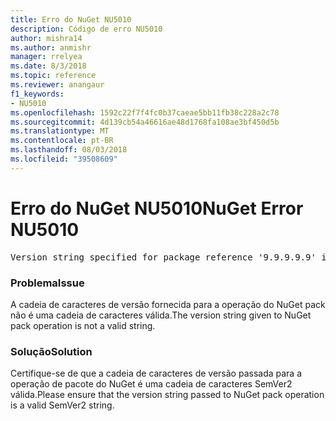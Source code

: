 ```yaml
---
title: Erro do NuGet NU5010
description: Código de erro NU5010
author: mishra14
ms.author: anmishr
manager: rrelyea
ms.date: 8/3/2018
ms.topic: reference
ms.reviewer: anangaur
f1_keywords:
- NU5010
ms.openlocfilehash: 1592c22f7f4fc0b37caeae5bb11fb38c228a2c78
ms.sourcegitcommit: 4d139cb54a46616ae48d1768fa108ae3bf450d5b
ms.translationtype: MT
ms.contentlocale: pt-BR
ms.lasthandoff: 08/03/2018
ms.locfileid: "39508609"
---
```

# <a name="nuget-error-nu5010"></a><span data-ttu-id="ae04c-103">Erro do NuGet NU5010</span><span class="sxs-lookup"><span data-stu-id="ae04c-103">NuGet Error NU5010</span></span>
<pre>Version string specified for package reference '9.9.9.9.9' is invalid.</pre>

### <a name="issue"></a><span data-ttu-id="ae04c-104">Problema</span><span class="sxs-lookup"><span data-stu-id="ae04c-104">Issue</span></span>

<span data-ttu-id="ae04c-105">A cadeia de caracteres de versão fornecida para a operação do NuGet pack não é uma cadeia de caracteres válida.</span><span class="sxs-lookup"><span data-stu-id="ae04c-105">The version string given to NuGet pack operation is not a valid string.</span></span>


### <a name="solution"></a><span data-ttu-id="ae04c-106">Solução</span><span class="sxs-lookup"><span data-stu-id="ae04c-106">Solution</span></span>

<span data-ttu-id="ae04c-107">Certifique-se de que a cadeia de caracteres de versão passada para a operação de pacote do NuGet é uma cadeia de caracteres SemVer2 válida.</span><span class="sxs-lookup"><span data-stu-id="ae04c-107">Please ensure that the version string passed to NuGet pack operation is a valid SemVer2 string.</span></span>

